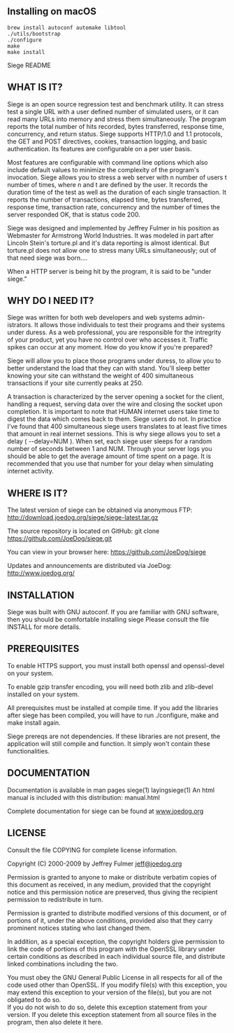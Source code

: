 ## Installing on macOS
```
brew install autoconf automake libtool
./utils/bootstrap
./configure
make
make install
```               
                       
                      
Siege README

WHAT IS IT?
-----------
Siege is an open source regression test and benchmark utility. 
It can stress test a single URL with a user defined number of 
simulated users, or it can  read  many URLs into memory and 
stress them simultaneously. The program reports the total 
number of hits recorded, bytes transferred, response time, 
concurrency, and return status. Siege supports HTTP/1.0 and 1.1 
protocols, the GET and POST directives, cookies, transaction 
logging, and basic authentication. Its features are configurable 
on a per user basis.

Most features are configurable with command line options which
also include default values to minimize the complexity of the 
program's invocation.  Siege allows  you  to stress a web server 
with  n number of users t number of times, where n and t are 
defined by the user. It records the duration time of the test
as well as the duration of each single transaction. It reports
the number of transactions, elapsed time, bytes transferred,
response time, transaction rate, concurrency and the number of
times the server responded OK, that is status code 200. 

Siege was designed and implemented by Jeffrey Fulmer in his 
position as Webmaster for Armstrong World Industries. It  was
modeled in part after Lincoln Stein's torture.pl and it's data
reporting is almost identical. But torture.pl does not allow 
one to stress many URLs simultaneously; out of that need siege
was born....

When a HTTP server is being hit by the program, it is said to be 
"under siege."


WHY DO I NEED IT?
-----------------
Siege was written for both web developers and web systems admin-
istrators. It allows those individuals to test their programs 
and  their systems under duress. As a web professional, you are 
responsible for the intregrity of your product, yet you have no 
control over who accesses it. Traffic spikes can occur at any 
moment. How do you know if you're prepared?

Siege will allow you to place those programs under duress, to 
allow you  to  better  understand the load that they can with 
stand. You'll sleep  better knowing your site can withstand the 
weight of 400 simultaneous transactions if your site currently
peaks at 250.

A transaction is characterized by the server opening a socket
for the client, handling a request, serving data over the wire 
and closing the socket upon completion. It is important to note 
that HUMAN internet users take time to digest the data which
comes back to them. Siege users do not. In practice I've found
that 400 simultaneous siege users translates to at least five 
times that amount in real internet sessions. This is why siege
allows you to set a delay ( --delay=NUM ). When set, each siege
user sleeps for a random number  of seconds between 1 and NUM.
Through your server logs you should be able to get the average
amount of time spent on a page. It is recommended that you use 
that number for your delay when simulating internet activity.


WHERE IS IT?
------------
The latest version of  siege can be obtained via  anonymous FTP:
http://download.joedog.org/siege/siege-latest.tar.gz

The source repository is located on GitHub:
git clone https://github.com/JoeDog/siege.git

You can view in your browser here:
https://github.com/JoeDog/siege

Updates and announcements are distributed via JoeDog: 
http://www.joedog.org/



INSTALLATION
------------
Siege was built with  GNU  autoconf. If you are familiar with
GNU software, then you should be  comfortable  installing siege
Please consult the file INSTALL for more details.

PREREQUISITES
-------------
To enable HTTPS support, you must install both openssl and
openssl-devel on  your system. 

To enable gzip transfer encoding, you will need both zlib and 
zlib-devel installed on your system.

All prerequisites must be installed at compile time. If you add
the libraries after siege has been compiled, you will have to 
run ./configure, make and make install again.

Siege prereqs are not dependencies. If these libraries are not 
present, the application will still compile and function. It 
simply won't contain these functionalities.


DOCUMENTATION
-------------
Documentation is available in man pages  siege(1) layingsiege(1)
An html manual is included with this distribution:   manual.html

Complete documentation for siege can be found at www.joedog.org


LICENSE
-------
Consult the file COPYING for complete license information.
 
Copyright (C) 2000-2009 by Jeffrey Fulmer <jeff@joedog.org>
 
Permission is  granted  to anyone to make or distribute verbatim
copies  of  this  document as received,  in any medium, provided 
that  the  copyright  notice  and  this  permission  notice  are 
preserved,  thus giving the recipient permission to redistribute 
in turn.
 
Permission  is  granted  to distribute modified versions of this
document,  or  of portions of it,  under  the above  conditions,
provided also that they carry prominent notices stating who last
changed them.
 
In addition, as a special exception, the  copyright holders give
permission to link the code of portions of this program with the
OpenSSL  library  under certain  conditions as described in each
individual  source  file,  and  distribute  linked  combinations
including the two.

You must  obey the  GNU General Public License  in all  respects
for all of the code  used  other  than OpenSSL.  If  you  modify
file(s)  with  this exception,  you may extend this exception to 
your version of the file(s), but you are not obligated to do so.  
If you do  not wish  to do so,  delete this exception  statement 
from your version. If you delete  this exception  statement from 
all source files in the program, then also delete it here.  


